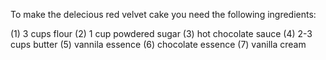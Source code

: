 To make the delecious red velvet cake you need the following ingredients:

(1) 3 cups flour
(2) 1 cup powdered sugar
(3) hot chocolate sauce
(4) 2-3 cups butter
(5) vannila essence
(6) chocolate essence
(7) vanilla cream 
